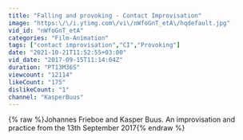 ```yaml
---
title: "Falling and provoking - Contact Improvisation"
image: "https:\/\/i.ytimg.com\/vi\/nWfoGnT_etA\/hqdefault.jpg"
vid_id: "nWfoGnT_etA"
categories: "Film-Animation"
tags: ["contact improvisation","CI","Provoking"]
date: "2021-10-21T11:52:55+03:00"
vid_date: "2017-09-15T11:14:04Z"
duration: "PT13M36S"
viewcount: "12114"
likeCount: "175"
dislikeCount: "1"
channel: "KasperBuus"
---
```

{% raw %}Johannes Frieboe and Kasper Buus. An improvisation and practice from the 13th September 2017{% endraw %}
